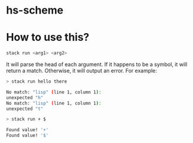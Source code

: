 # hs-scheme

# How to use this?

```bash
stack run <arg1> <arg2>
```
It will parse the head of each argument. If it happens to be a symbol, it will return a match. Otherwise, it will output an error. For example:

```bash
> stack run hello there

No match: "lisp" (line 1, column 1):
unexpected "h"
No match: "lisp" (line 1, column 1):
unexpected "t"
```

```bash
> stack run + $

Found value! '+'
Found value! '$'
```
